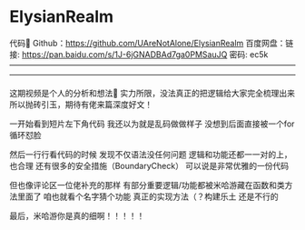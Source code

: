 # ElysianRealm


代码🔗
Github：https://github.com/UAreNotAlone/ElysianRealm
百度网盘：链接: https://pan.baidu.com/s/1J-6jGNADBAd7ga0PMSauJQ  密码: ec5k
————————————————————————————————————————————————————————————————————————

这期视频是个人的分析和想法🌟
实力所限，没法真正的把逻辑给大家完全梳理出来
所以抛砖引玉，期待有佬来篇深度好文！

一开始看到短片左下角代码
我还以为就是乱码做做样子
没想到后面直接被一个for循环怼脸

然后一行行看代码的时候
发现不仅语法没任何问题
逻辑和功能还都一一对的上，也合理
还有很多的安全措施（BoundaryCheck）
可以说是非常优雅的一份代码

但也像评论区一位佬补充的那样
有部分重要逻辑/功能都被米哈游藏在函数和类方法里面了
咱也就看个名字猜个功能
真正的实现方法（？构建乐土
还是不行的

最后，米哈游你是真的细啊！！！！！
